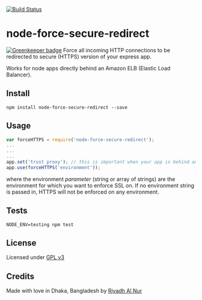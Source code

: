 [![Build Status](https://travis-ci.org/riyadhalnur/node-force-secure-redirect.svg?branch=master)](https://travis-ci.org/riyadhalnur/node-force-secure-redirect)  

# node-force-secure-redirect

[![Greenkeeper badge](https://badges.greenkeeper.io/riyadhalnur/node-force-secure-redirect.svg)](https://greenkeeper.io/)
Force all incoming HTTP connections to be redirected to secure (HTTPS) version of your express app.  

Works for node apps directly behind an Amazon ELB (Elastic Load Balancer).

## Install  
`npm install node-force-secure-redirect --save`  

## Usage  
```js  
var forceHTTPS = require('node-force-secure-redirect');  
...  
...
...
app.set('trust proxy'); // this is important when your app is behind an ELB
app.use(forceHTTPS('environment'));  
```  
where the environment *parameter* (string or array of strings) are the environment for which you want to enforce SSL on. If no environment string is passed in, HTTPS will not be enforced on any environment.

## Tests  
`NODE_ENV=testing npm test`  

## License  
Licensed under [GPL v3](http://www.gnu.org/licenses/gpl-3.0.txt)  

## Credits  
Made with love in Dhaka, Bangladesh by [Riyadh Al Nur](https://twitter.com/riyadhalnur)
